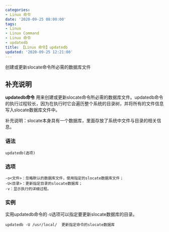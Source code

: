 ```yaml
---
categories:
- Linux 命令
date: '2020-09-25 08:00:00'
tags:
- Linux
- Linux Command
- Linux 命令
- updatedb
title: 【Linux 命令】updatedb
updated: '2020-09-25 12:21:00'
---
```


创建或更新slocate命令所必需的数据库文件

## 补充说明

**updatedb命令** 用来创建或更新slocate命令所必需的数据库文件。updatedb命令的执行过程较长，因为在执行时它会遍历整个系统的目录树，并将所有的文件信息写入slocate数据库文件中。

补充说明：slocate本身具有一个数据库，里面存放了系统中文件与目录的相关信息。

###  语法

```shell
updatedb(选项)
```

###  选项

```shell
-o<文件>：忽略默认的数据库文件，使用指定的slocate数据库文件；
-U<目录>：更新指定目录的slocate数据库；
-v：显示执行的详细过程。
```

###  实例

实用updatedb命令的`-U`选项可以指定要更新slocate数据库的目录。

```shell
updatedb -U /usr/local/  更新指定命令的slocate数据库
```


